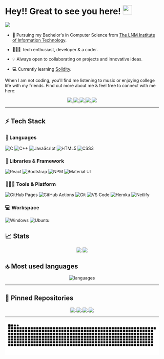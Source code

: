 # Hey!! Great to see you here! <img src="/src/wave.gif" width="30px" height="30px">

<a href="https://ayushmathpal.github.io/"><img src="https://raw.githubusercontent.com/halfrost/halfrost/master/icons/header_.png"></a>

* 📖 Pursuing my Bachelor's in Computer Science from [The LNM Institute of Information Technology](https://www.lnmiit.ac.in/). 

* 🧑🏻‍💻 Tech enthusiast, developer & a coder. 

* 💡 Always open to collaborating on projects and innovative ideas. 

* 💻 Currently learning [Solidity](https://docs.soliditylang.org/en/v0.8.17/).


When I am not coding, you'll find me listening to music or enjoying college life with my friends. Find out more about me & feel free to connect with me here:

<p align="center">
	<a href="https://www.linkedin.com/in/ayush-mathpal/">
		<img src="https://img.shields.io/badge/LinkedIn-0077B5?style=for-the-badge&logo=linkedin&logoColor=white" />
	</a>
	<a href="https://twitter.com/mathpalayush">
		<img src="https://img.shields.io/badge/Twitter-1DA1F2?style=for-the-badge&logo=twitter&logoColor=white" />
	</a>
	<a href="https://dev.to/ayushmathpal01">
		<img src="https://img.shields.io/badge/dev.to-0A0A0A?style=for-the-badge&logo=devdotto&logoColor=white" />
	</a>
        <a href="https://ayushmathpal.github.io/">
		<img src="https://img.shields.io/badge/portfolio-1AA260?style=for-the-badge&logo=About.me&logoColor=white" />
	</a>
        <a href="mailto:ayushmathpal01@gmail.com">
		<img src="https://img.shields.io/badge/Gmail-D14836?style=for-the-badge&logo=gmail&logoColor=white" />
	</a>
</p>

---

## ⚡ Tech Stack

### 🚀 Languages

![C](https://img.shields.io/badge/C-00599C?style=for-the-badge&logo=c&logoColor=white)
![C++](https://img.shields.io/badge/C%2B%2B-00599C?style=for-the-badge&logo=c%2B%2B&logoColor=white)
![JavaScript](https://img.shields.io/badge/JavaScript-323330?style=for-the-badge&logo=javascript&logoColor=F7DF1E)
![HTML5](https://img.shields.io/badge/HTML5-E34F26?style=for-the-badge&logo=html5&logoColor=white)
![CSS3](https://img.shields.io/badge/CSS3-1572B6?style=for-the-badge&logo=css3&logoColor=white)

### 🧩 Libraries & Framework

![React](https://img.shields.io/badge/React-20232A?style=for-the-badge&logo=react&logoColor=61DAFB)
![Bootstrap](https://img.shields.io/badge/Bootstrap-563D7C?style=for-the-badge&logo=bootstrap&logoColor=white)
![NPM](https://img.shields.io/badge/npm-CB3837?style=for-the-badge&logo=npm&logoColor=white)
![Material UI](https://img.shields.io/badge/Material--UI-0081CB?style=for-the-badge&logo=material-ui&logoColor=white)

### 🧑🏻‍💻 Tools & Platform

![GitHub Pages](https://img.shields.io/badge/GitHub_Pages-100000?style=for-the-badge&logo=github&logoColor=white)
![GitHub Actions](https://img.shields.io/badge/GitHub_Actions-2088FF?style=for-the-badge&logo=github-actions&logoColor=white)
![Git](https://img.shields.io/badge/Git-F05032?style=for-the-badge&logo=git&logoColor=white)
![VS Code](https://img.shields.io/badge/Visual_Studio_Code-0078D4?style=for-the-badge&logo=visual%20studio%20code&logoColor=white)
![Heroku](https://img.shields.io/badge/Heroku-430098?style=for-the-badge&logo=heroku&logoColor=white)
![Netlify](https://img.shields.io/badge/Netlify-00C7B7?style=for-the-badge&logo=netlify&logoColor=white)

### 💻 Workspace

![Windows](https://img.shields.io/badge/Windows-0078D6?style=for-the-badge&logo=windows&logoColor=white)
![Ubuntu](https://img.shields.io/badge/Ubuntu-E95420?style=for-the-badge&logo=ubuntu&logoColor=white)

## 📈 Stats

<p align="center">
  <img width="48%" src="https://github-readme-stats.vercel.app/api?username=AyushMathpal&show_icons=true&hide_border=true&theme=radical" />
  <img width="48%" src="https://github-readme-streak-stats.herokuapp.com/?user=AyushMathpal&hide_border=true&theme=radical" />
</p>


## 🔝 Most used languages

<p align="center">
  <img alt="languages" src="https://github-readme-stats.vercel.app/api/top-langs/?username=AyushMathpal&layout=compact&hide_border=true&theme=radical" />
</p>

---

## 📕 Pinned Repositories

<p align="center">
<a href="https://github.com/AyushMathpal/AyushMathpal.github.io">
  <img align="center" src="https://github-readme-stats.vercel.app/api/pin/?username=AyushMathpal&repo=AyushMathpal.github.io&hide_border=true&theme=radical" />
</a>

<a href="https://github.com/AyushMathpal/Crypto-chroma">
  <img align="center" src="https://github-readme-stats.vercel.app/api/pin/?username=AyushMathpal&repo=Crypto-chroma&hide_border=true&theme=radical" />
</a>

<a href="https://github.com/AyushMathpal/Code-journal">
  <img align="center" src="https://github-readme-stats.vercel.app/api/pin/?username=AyushMathpal&repo=Code-journal&hide_border=true&theme=radical" />
</a>
<a href="https://github.com/AyushMathpal/Krypt_Web3">
  <img align="center" src="https://github-readme-stats.vercel.app/api/pin/?username=AyushMathpal&repo=Code-journal&hide_border=true&theme=radical" />
</a>

</p>

<!--![Ayush's GitHub activity graph](https://activity-graph.herokuapp.com/graph?username=AyushMathpal&hide_border=true&theme=redical)-->

---

<p align="center">
   <img src="https://github.com/Asmit2952/Asmit2952/blob/output/github-contribution-grid-snake.svg" alt="snake">
</p>
